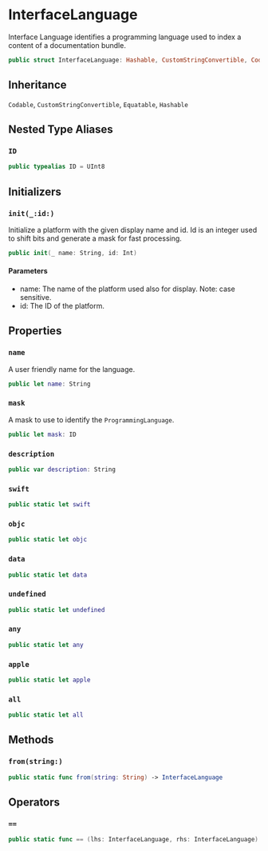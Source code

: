 # InterfaceLanguage

Interface Language identifies a programming language used to index a content of a documentation bundle.

``` swift
public struct InterfaceLanguage: Hashable, CustomStringConvertible, Codable, Equatable 
```

> 

## Inheritance

`Codable`, `CustomStringConvertible`, `Equatable`, `Hashable`

## Nested Type Aliases

### `ID`

``` swift
public typealias ID = UInt8
```

## Initializers

### `init(_:id:)`

Initialize a platform with the given display name and id.
Id is an integer used to shift bits and generate a mask for fast processing.

``` swift
public init(_ name: String, id: Int) 
```

#### Parameters

  - name: The name of the platform used also for display. Note: case sensitive.
  - id: The ID of the platform.

## Properties

### `name`

A user friendly name for the language.

``` swift
public let name: String
```

### `mask`

A mask to use to identify the `ProgrammingLanguage`.

``` swift
public let mask: ID
```

### `description`

``` swift
public var description: String 
```

### `swift`

``` swift
public static let swift 
```

### `objc`

``` swift
public static let objc  
```

### `data`

``` swift
public static let data  
```

### `undefined`

``` swift
public static let undefined 
```

### `any`

``` swift
public static let any 
```

### `apple`

``` swift
public static let apple 
```

### `all`

``` swift
public static let all 
```

## Methods

### `from(string:)`

``` swift
public static func from(string: String) -> InterfaceLanguage 
```

## Operators

### `==`

``` swift
public static func == (lhs: InterfaceLanguage, rhs: InterfaceLanguage) -> Bool 
```
